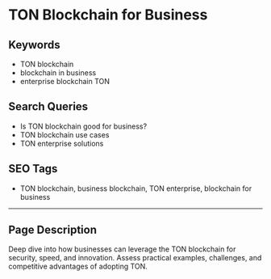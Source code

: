 # TON Blockchain for Business

## Keywords
- TON blockchain
- blockchain in business
- enterprise blockchain TON

## Search Queries
- Is TON blockchain good for business?
- TON blockchain use cases
- TON enterprise solutions

## SEO Tags
- TON blockchain, business blockchain, TON enterprise, blockchain for business

---

## Page Description
Deep dive into how businesses can leverage the TON blockchain for security, speed, and innovation. Assess practical examples, challenges, and competitive advantages of adopting TON.